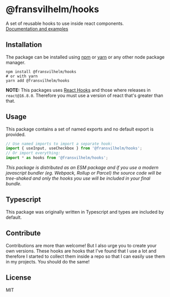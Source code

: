 # @fransvilhelm/hooks

A set of reusable hooks to use inside react components.  
[Documentation and examples](https://hooks.fransvilhelm.com/)

## Installation

The package can be installed using [npm](https://www.npmjs.com) or
[yarn](https://yarnpkg.com) or any other node package manager.

```shell
npm install @fransvilhelm/hooks
# or with yarn
yarn add @fransvilhelm/hooks
```

**NOTE:** This packages uses
[React Hooks](https://reactjs.org/docs/hooks-intro.html) and those where
releases in `react@16.8.0`. Therefore you must use a version of react that's
greater than that.

## Usage

This package contains a set of named exports and no default export is provided.

```jsx
// Use named imports to import a separate hook:
import { useInput, useCheckbox } from '@fransvilhelm/hooks';
// Or import everything:
import * as hooks from '@fransvilhelm/hooks';
```

_This package is distributed as an ESM package and if you use a modern
javascript bundler (eg. Webpack, Rollup or Parcel) the source code will be
tree-shaked and only the hooks you use will be included in your final bundle._

## Typescript

This package was originally written in Typescript and types are included by
default.

## Contribute

Contributions are more than welcome! But I also urge you to create your own
versions. These hooks are hooks that I've found that I use a lot and therefore I
started to collect them inside a repo so that I can easily use them in my
projects. You should do the same!

## License

MIT
